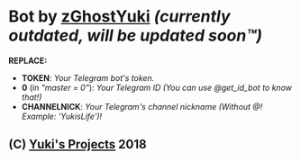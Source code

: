 # Bot by [zGhostYuki](http://telegram.me/zGhostYuki/) *(currently outdated, will be updated soon™)*

**REPLACE:**
- **TOKEN**: _Your Telegram bot's token._
- **0** (in _"master = 0"_): _Your Telegram ID (You can use @get_id_bot to know that!)_
- **CHANNELNICK**: _Your Telegram's channel nickname (Without @! Example: 'YukisLife')!_


## (C) [Yuki's Projects](http://telegram.me/s/YukisProject/) 2018
